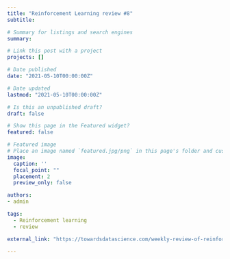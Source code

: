 ```yaml
---
title: "Reinforcement Learning review #8"
subtitle: 

# Summary for listings and search engines
summary: 

# Link this post with a project
projects: []

# Date published
date: "2021-05-10T00:00:00Z"

# Date updated
lastmod: "2021-05-10T00:00:00Z"

# Is this an unpublished draft?
draft: false

# Show this page in the Featured widget?
featured: false

# Featured image
# Place an image named `featured.jpg/png` in this page's folder and customize its options here.
image:
  caption: ''
  focal_point: ""
  placement: 2
  preview_only: false

authors:
- admin

tags:
  - Reinforcement learning
  - review

external_link: "https://towardsdatascience.com/weekly-review-of-reinforcement-learning-papers-8-9d02a67b2e8a?sk=a9f56ffd7721f0956f8319456eec4d5f"

---
```











